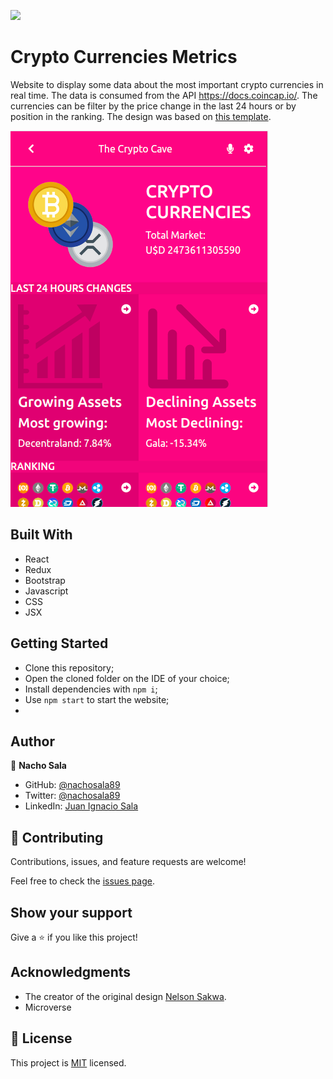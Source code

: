 ![](https://img.shields.io/badge/Microverse-blueviolet)

# Crypto Currencies Metrics

Website to display some data about the most important crypto currencies in real time. The data is consumed from the API https://docs.coincap.io/. The currencies can be filter by the price change in the last 24 hours or by position in the ranking. The design was based on [this template](https://www.behance.net/gallery/31579789/Ballhead-App-(Free-PSDs)).

![screenshot](./screenshot.png)

## Built With

- React
- Redux
- Bootstrap 
- Javascript
- CSS
- JSX

## Getting Started

- Clone this repository;
- Open the cloned folder on the IDE of your choice;
- Install dependencies with `npm i`;
- Use `npm start` to start the website;
- 
## Author

👤 **Nacho Sala**

- GitHub: [@nachosala89](https://github.com/nachosala89)
- Twitter: [@nachosala89](https://twitter.com/nachosala89)
- LinkedIn: [Juan Ignacio Sala](https://www.linkedin.com/in/nacho-sala)

## 🤝 Contributing

Contributions, issues, and feature requests are welcome!

Feel free to check the [issues page](../../issues/).

## Show your support

Give a ⭐️ if you like this project!

## Acknowledgments

- The creator of the original design [Nelson Sakwa](https://www.behance.net/sakwadesignstudio).
- Microverse

## 📝 License

This project is [MIT](./MIT.md) licensed.

